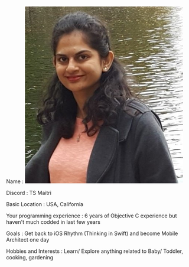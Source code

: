 Name : 
![Maitri Mehta](https://github.com/MaitriMehta/RWBootcamp/blob/master/Week01/MaitriMehtaBioPic.jpg)

Discord : TS Maitri

Basic Location : USA, California

Your programming experience : 6 years of Objective C experience but haven't much codded in last few years

Goals : Get back to iOS Rhythm (Thinking in Swift) and become Mobile Architect one day

Hobbies and Interests : Learn/ Explore anything related to Baby/ Toddler, cooking, gardening
